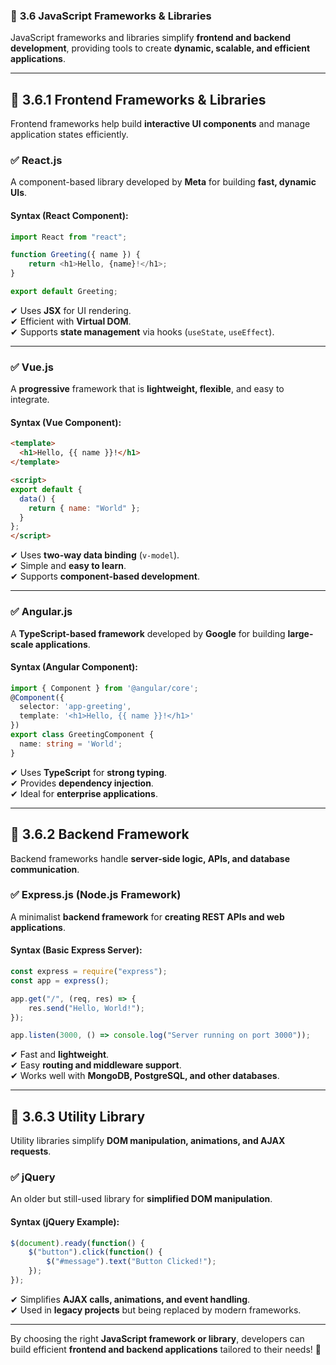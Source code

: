 ### 🏢 **3.6 JavaScript Frameworks & Libraries**  

JavaScript frameworks and libraries simplify **frontend and backend development**, providing tools to create **dynamic, scalable, and efficient applications**.

---

## 🔹 **3.6.1 Frontend Frameworks & Libraries**  
Frontend frameworks help build **interactive UI components** and manage application states efficiently.

### ✅ **React.js**  
A component-based library developed by **Meta** for building **fast, dynamic UIs**.

#### **Syntax (React Component):**  
```javascript
import React from "react";

function Greeting({ name }) {
    return <h1>Hello, {name}!</h1>;
}

export default Greeting;
```
✔ Uses **JSX** for UI rendering.  
✔ Efficient with **Virtual DOM**.  
✔ Supports **state management** via hooks (`useState`, `useEffect`).  

---

### ✅ **Vue.js**  
A **progressive** framework that is **lightweight, flexible**, and easy to integrate.

#### **Syntax (Vue Component):**  
```html
<template>
  <h1>Hello, {{ name }}!</h1>
</template>

<script>
export default {
  data() {
    return { name: "World" };
  }
};
</script>
```
✔ Uses **two-way data binding** (`v-model`).  
✔ Simple and **easy to learn**.  
✔ Supports **component-based development**.  

---

### ✅ **Angular.js**  
A **TypeScript-based framework** developed by **Google** for building **large-scale applications**.

#### **Syntax (Angular Component):**  
```typescript
import { Component } from '@angular/core';
@Component({
  selector: 'app-greeting',
  template: '<h1>Hello, {{ name }}!</h1>'
})
export class GreetingComponent {
  name: string = 'World';
}
```
✔ Uses **TypeScript** for **strong typing**.  
✔ Provides **dependency injection**.  
✔ Ideal for **enterprise applications**.  

---

## 🔹 **3.6.2 Backend Framework**  
Backend frameworks handle **server-side logic, APIs, and database communication**.

### ✅ **Express.js (Node.js Framework)**  
A minimalist **backend framework** for **creating REST APIs and web applications**.

#### **Syntax (Basic Express Server):**  
```javascript
const express = require("express");
const app = express();

app.get("/", (req, res) => {
    res.send("Hello, World!");
});

app.listen(3000, () => console.log("Server running on port 3000"));
```
✔ Fast and **lightweight**.  
✔ Easy **routing and middleware support**.  
✔ Works well with **MongoDB, PostgreSQL, and other databases**.  

---

## 🔹 **3.6.3 Utility Library**  
Utility libraries simplify **DOM manipulation, animations, and AJAX requests**.

### ✅ **jQuery**  
An older but still-used library for **simplified DOM manipulation**.

#### **Syntax (jQuery Example):**  
```javascript
$(document).ready(function() {
    $("button").click(function() {
        $("#message").text("Button Clicked!");
    });
});
```
✔ Simplifies **AJAX calls, animations, and event handling**.  
✔ Used in **legacy projects** but being replaced by modern frameworks.  

---

By choosing the right **JavaScript framework or library**, developers can build efficient **frontend and backend applications** tailored to their needs! 🚀
